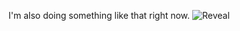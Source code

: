 I'm also doing something like that right now.
![Reveal](https://dl.dropboxusercontent.com/u/1795753/images/Screen%20Shot%202014-09-26%20at%2011.33.49%20AM.png)